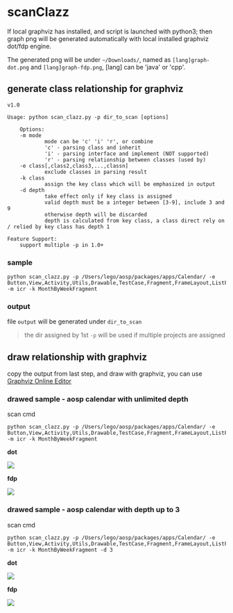 # scanClazz

If local graphviz has installed, and script is launched with python3; then graph png will be generated automatically with local installed graphviz dot/fdp engine.

The generated png will be under `~/Downloads/`, named as `[lang]graph-dot.png` and `[lang]graph-fdp.png`, [lang] can be 'java' or 'cpp'. 

## generate class relationship for graphviz

```
v1.0

Usage: python scan_clazz.py -p dir_to_scan [options]

    Options:
    -m mode
            mode can be 'c' 'i' 'r', or combine
            'c' - parsing class and inherit
            'i' - parsing interface and implement (NOT supported)
            'r' - parsing relationship between classes (used by)
    -e class[,class2,class3,...,classn]
            exclude classes in parsing result
    -k class
            assign the key class which will be emphasized in output
    -d depth
            take effect only if key class is assigned
            valid depth must be a integer between [3-9], include 3 and 9
            otherwise depth will be discarded
            depth is calculated from key class, a class direct rely on / relied by key class has depth 1 

Feature Support:
    support multiple -p in 1.0+
```

### sample

```
python scan_clazz.py -p /Users/lego/aosp/packages/apps/Calendar/ -e Button,View,Activity,Utils,Drawable,TestCase,Fragment,FrameLayout,ListFragment,ListView,ListActivity -m icr -k MonthByWeekFragment
```

### output

file `output` will be generated under `dir_to_scan`

> the dir assigned by 1st `-p` will be used if multiple projects are assigned

## draw relationship with graphviz

copy the output from last step, and draw with graphviz, you can use [Graphviz Online Editor](https://edotor.net)

### drawed sample - aosp calendar with unlimited depth

scan cmd

```
python scan_clazz.py -p /Users/lego/aosp/packages/apps/Calendar/ -e Button,View,Activity,Utils,Drawable,TestCase,Fragment,FrameLayout,ListFragment,ListView,ListActivity -m icr -k MonthByWeekFragment
```

**dot**

![](http://ww2.sinaimg.cn/large/006tNc79ly1g3kyi2unonj32770u0h96.jpg)

**fdp**

![](http://ww4.sinaimg.cn/large/006tNc79ly1g3kyig69cjj30u00yk7wh.jpg)

### drawed sample - aosp calendar with depth up to 3

scan cmd

```
python scan_clazz.py -p /Users/lego/aosp/packages/apps/Calendar/ -e Button,View,Activity,Utils,Drawable,TestCase,Fragment,FrameLayout,ListFragment,ListView,ListActivity -m icr -k MonthByWeekFragment -d 3
```

**dot**

![](http://ww1.sinaimg.cn/large/006tNc79ly1g3ly7525nyj311z0u0476.jpg)

**fdp**

![](http://ww1.sinaimg.cn/large/006tNc79ly1g3ly7iaikkj31cz0u0qbv.jpg)
